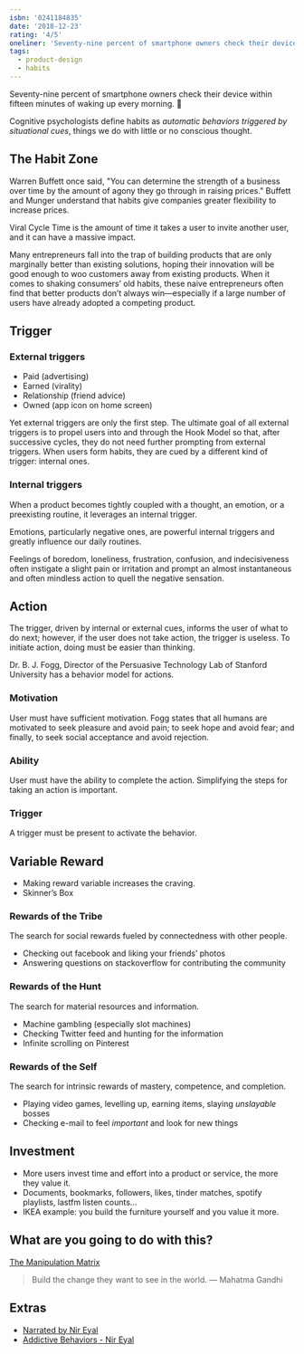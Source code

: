```yaml
---
isbn: '0241184835'
date: '2018-12-23'
rating: '4/5'
oneliner: 'Seventy-nine percent of smartphone owners check their device within fifteen minutes of waking up every morning.'
tags:
  - product-design
  - habits
---
```


Seventy-nine percent of smartphone owners check their device within fifteen minutes of waking up every morning. 🤡

Cognitive psychologists define habits as _automatic behaviors triggered by situational cues_, things we do with little or no conscious thought.

## The Habit Zone

Warren Buffett once said, "You can determine the strength of a business over time by the amount of agony they go through in raising prices." Buffett and Munger understand that habits give companies greater flexibility to increase prices.

Viral Cycle Time is the amount of time it takes a user to invite another user, and it can have a massive impact.

Many entrepreneurs fall into the trap of building products that are only marginally better than existing solutions, hoping their innovation will be good enough to woo customers away from existing products. When it comes to shaking consumers’ old habits, these naive entrepreneurs often find that better products don’t always win—especially if a large number of users have already adopted a competing product.

## Trigger

### External triggers

- Paid (advertising)
- Earned (virality)
- Relationship (friend advice)
- Owned (app icon on home screen)

Yet external triggers are only the first step. The ultimate goal of all external triggers is to propel users into and through the Hook Model so that, after successive cycles, they do not need further prompting from external triggers. When users form habits, they are cued by a different kind of trigger: internal ones.

### Internal triggers

When a product becomes tightly coupled with a thought, an emotion, or a preexisting routine, it leverages an internal trigger.

Emotions, particularly negative ones, are powerful internal triggers and greatly influence our daily routines.

Feelings of boredom, loneliness, frustration, confusion, and indecisiveness often instigate a slight pain or irritation and prompt an almost instantaneous and often mindless action to quell the negative sensation.

## Action

The trigger, driven by internal or external cues, informs the user of what to do next; however, if the user does not take action, the trigger is useless. To initiate action, doing must be easier than thinking.

Dr. B. J. Fogg, Director of the Persuasive Technology Lab of Stanford University has a behavior model for actions.

### Motivation

User must have sufficient motivation. Fogg states that all humans are motivated to seek pleasure and avoid pain; to seek hope and avoid fear; and finally, to seek social acceptance and avoid rejection.

### Ability

User must have the ability to complete the action. Simplifying the steps for taking an action is important.

### Trigger

A trigger must be present to activate the behavior.

## Variable Reward

- Making reward variable increases the craving.
- Skinner’s Box

### Rewards of the Tribe

The search for social rewards fueled by connectedness with other people.

- Checking out facebook and liking your friends’ photos
- Answering questions on stackoverflow for contributing the community

### Rewards of the Hunt

The search for material resources and information.

- Machine gambling (especially slot machines)
- Checking Twitter feed and hunting for the information
- Infinite scrolling on Pinterest

### Rewards of the Self

The search for intrinsic rewards of mastery, competence, and completion.

- Playing video games, levelling up, earning items, slaying _unslayable_ bosses
- Checking e-mail to feel _important_ and look for new things

## Investment

- More users invest time and effort into a product or service, the more they value it.
- Documents, bookmarks, followers, likes, tinder matches, spotify playlists, lastfm listen counts...
- IKEA example: you build the furniture yourself and you value it more.

## What are you going to do with this?

[The Manipulation Matrix](https://designli.co/articles/using-the-manipulation-matrix-for-ethical-behavioral-design/)

> Build the change they want to see in the world.
> &mdash; Mahatma Gandhi

## Extras

- [Narrated by Nir Eyal](https://www.youtube.com/watch?v=hVDN2mjJpb8)
- [Addictive Behaviors - Nir Eyal](https://www.youtube.com/watch?v=cxwmYJ0rUvg)
